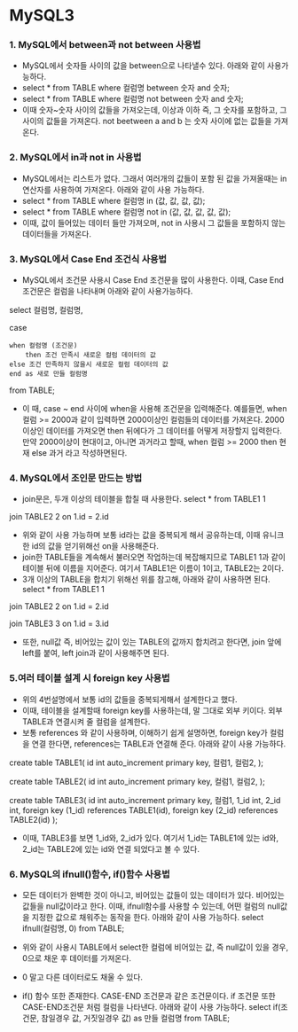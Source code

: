 # MySQL3
### 1. MySQL에서 between과 not between 사용법
- MySQL에서 숫자들 사이의 값을 between으로 나타낼수 있다. 아래와 같이 사용가능하다.
- select * from TABLE where 컬럼명 between 숫자 and 숫자;
- select * from TABLE where 컬럼명 not between 숫자 and 숫자;
- 이때 숫자~숫자 사이의 값들을 가져오는데, 이상과 이하 즉, 그 숫자를 포함하고, 그 사이의 값들을 가져온다. not beetween a and b 는 숫자 사이에 없는 값들을 가져온다.

### 2. MySQL에서 in과 not in 사용법
- MySQL에서는 리스트가 없다. 그래서 여러개의 값들이 포함 된 값을 가져올때는 in연산자를 사용하여 가져온다. 아래와 같이 사용 가능하다. 
- select * from TABLE where 컬럼명 in (값, 값, 값, 값);
- select * from TABLE where 컬럼명 not in (값, 값, 값, 값, 값);
- 이때, 값이 들어있는 데이터 들만 가져오며, not in 사용시 그 값들을 포함하지 않는 데이터들을 가져온다.

### 3. MySQL에서 Case End 조건식 사용법
- MySQL에서 조건문 사용시 Case End 조건문을 많이 사용한다. 이때, Case End 조건문은 컬럼을 나타내며 아래와 같이 사용가능하다.

select 컬럼명, 컬럼명,

  case
  
    when 컬럼명 (조건문)    
    	then 조건 만족시 새로운 컬럼 데이터의 값    
    else 조건 만족하지 않을시 새로운 컬럼 데이터의 값      
	end as 새로 만들 컬럼명
	
from TABLE;
- 이 때, case ~ end 사이에 when을 사용해 조건문을 입력해준다. 예를들면, when 컬럼 >= 2000과 같이 입력하면 2000이상인 컬럼들의 데이터를 가져온다. 2000이상인 데이터를 가져오면 then 뒤에다가 그 데이터를 어떻게 저장할지 입력한다. 만약 2000이상이 현대이고, 아니면 과거라고 할때, when 컬럼 >= 2000 then 현재 else 과거 라고 작성하면된다.

### 4. MySQL에서 조인문 만드는 방법
- join문은, 두개 이상의 테이블을 합칠 때 사용한다.
select *
from TABLE1 1

join TABLE2 2
	on 1.id = 2.id
- 위와 같이 사용 가능하며 보통 id라는 값을 중복되게 해서 공유하는데, 이때 유니크한 id의 값을 얻기위해선 on을 사용해준다.
- join한 TABLE들을 계속해서 불러오면 작업하는데 복잡해지므로 TABLE1 1과 같이 테이블 뒤에 이름을 지어준다. 여기서 TABLE1은 이름이 1이고, TABLE2는 2이다.
- 3개 이상의 TABLE을 합치기 위해선 위를 참고해, 아래와 같이 사용하면 된다.
select *
from TABLE1 1

join TABLE2 2
	on 1.id = 2.id
	
join TABLE3 3
	on 1.id = 3.id
- 또한, null값 즉, 비어있는 값이 있는 TABLE의 값까지 합치려고 한다면, join 앞에 left를 붙여, left join과 같이 사용해주면 된다.	

### 5.여러 테이블 설계 시 foreign key 사용법
- 위의 4번설명에서 보통 id의 값들을 중복되게해서 설계한다고 했다.
- 이때, 테이블을 설계할때 foreign key를 사용하는데, 말 그대로 외부 키이다. 외부 TABLE과 연결시켜 줄 컬럼을 설계한다.
- 보통 references 와 같이 사용하며, 이해하기 쉽게 설명하면, foreign key가 컬럼을 연결 한다면, references는 TABLE과 연결해 준다. 아래와 같이 사용 가능하다.

create table TABLE1(
	id int auto_increment primary key,
    컬럼1,
    컬럼2,
    );


create table TABLE2(
	id int auto_increment primary key,
    컬럼1,
    컬럼2,
    );


create table TABLE3(
	id int auto_increment primary key,
    컬럼1,
    1_id int,
    2_id int,
    foreign key (1_id) references TABLE1(id),
    foreign key (2_id) references TABLE2(id)
    );

- 이때, TABLE3를 보면 1_id와, 2_id가 있다. 여기서 1_id는 TABLE1에 있는 id와, 2_id는 TABLE2에 있는 id와 연결 되었다고 볼 수 있다.

### 6. MySQL의 ifnull()함수, if()함수 사용법
- 모든 데이터가 완벽한 것이 아니고, 비어있는 값들이 있는 데이터가 있다. 비어있는 값들을 null값이라고 한다. 이때, ifnull함수를 사용할 수 있는데, 어떤 컬럼의 null값을 지정한 값으로 채워주는 동작을 한다. 아래와 같이 사용 가능하다.
select ifnull(컬럼명, 0)
from TABLE;

- 위와 같이 사용시 TABLE에서 select한 컬럼에 비어있는 값, 즉 null값이 있을 경우, 0으로 채운 후 데이터를 가져온다.
- 0 말고 다른 데이터로도 채울 수 있다.

- if() 함수 또한 존재한다. CASE-END 조건문과 같은 조건문이다. if 조건문 또한 CASE-END조건문 처럼 컬럼을 나타낸다. 아래와 같이 사용 가능하다.
select 
	if(조건문, 참일경우 값, 거짓일경우 값) as 만들 컬럼명
from TABLE;
